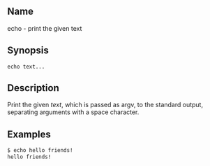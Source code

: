 ## Name

echo - print the given text

## Synopsis

`echo text...`

## Description

Print the given _text_, which is passed as argv, to the standard output,
separating arguments with a space character.

## Examples

```sh
$ echo hello friends!
hello friends!
```
